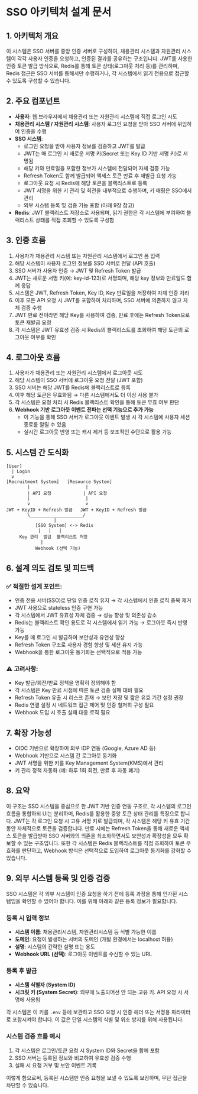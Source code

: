 
# SSO 아키텍처 설계 문서

## 1. 아키텍처 개요

이 시스템은 SSO 서버를 중앙 인증 서버로 구성하여, 채용관리 시스템과 자원관리 시스템이 각각 사용자 인증을 요청하고, 인증된 결과를 공유하는 구조입니다. JWT를 사용한 인증 토큰 발급 방식으로, Redis를 통해 토큰 상태(로그아웃 처리 등)를 관리하며, Redis 접근은 SSO 서버를 통해서만 수행하거나, 각 시스템에서 읽기 전용으로 접근할 수 있도록 구성할 수 있습니다.

## 2. 주요 컴포넌트

- **사용자**: 웹 브라우저에서 채용관리 또는 자원관리 시스템에 직접 로그인 시도
- **채용관리 시스템 / 자원관리 시스템**: 사용자 로그인 요청을 받아 SSO 서버에 위임하여 인증을 수행
- **SSO 시스템**:
  - 로그인 요청을 받아 사용자 정보를 검증하고 JWT를 발급
  - JWT는 매 로그인 시 새로운 서명 키(Secret 또는 Key ID 기반 서명 키)로 서명됨
  - 해당 키와 만료일을 포함한 정보가 시스템에 전달되어 자체 검증 가능
  - Refresh Token도 함께 발급되어 액세스 토큰 만료 후 재발급 요청 가능
  - 로그아웃 요청 시 Redis에 해당 토큰을 블랙리스트로 등록
  - JWT 서명을 위한 키 관리 및 회전을 내부적으로 수행하며, 키 매핑은 SSO에서 관리
  - 외부 시스템 등록 및 검증 기능 포함 (아래 9장 참고)
- **Redis**: JWT 블랙리스트 저장소로 사용되며, 읽기 권한은 각 시스템에 부여하여 블랙리스트 상태를 직접 조회할 수 있도록 구성함

## 3. 인증 흐름

1. 사용자가 채용관리 시스템 또는 자원관리 시스템에서 로그인 폼 입력
2. 해당 시스템이 사용자 로그인 정보를 SSO 서버로 전달 (API 호출)
3. SSO 서버가 사용자 인증 → JWT 및 Refresh Token 발급
4. JWT는 새로운 서명 키(예: key-id-123)로 서명되며, 해당 key 정보와 만료일도 함께 응답
5. 시스템은 JWT, Refresh Token, Key ID, Key 만료일을 저장하여 자체 인증 처리
6. 이후 모든 API 요청 시 JWT를 포함하여 처리하며, SSO 서버에 의존하지 않고 자체 검증 수행
7. JWT 만료 전이라면 해당 Key를 사용하여 검증, 만료 후에는 Refresh Token으로 토큰 재발급 요청
8. 각 시스템은 JWT 유효성 검증 시 Redis의 블랙리스트를 조회하여 해당 토큰의 로그아웃 여부를 확인

## 4. 로그아웃 흐름

1. 사용자가 채용관리 또는 자원관리 시스템에서 로그아웃 시도
2. 해당 시스템이 SSO 서버에 로그아웃 요청 전달 (JWT 포함)
3. SSO 서버는 해당 JWT를 Redis에 블랙리스트로 등록
4. 이후 해당 토큰은 무효화됨 → 다른 시스템에서도 더 이상 사용 불가
5. 각 시스템은 요청 처리 시 Redis 블랙리스트 확인을 통해 토큰 무효 여부 판단
6. **Webhook 기반 로그아웃 이벤트 전파는 선택 기능으로 추가 가능**
   - 이 기능을 통해 SSO 서버가 로그아웃 이벤트 발생 시 각 시스템에 사용자 세션 종료를 알릴 수 있음
   - 실시간 로그아웃 반영 또는 캐시 제거 등 보조적인 수단으로 활용 가능

## 5. 시스템 간 도식화

```
[User]
  | Login
  v
[Recruitment System]   [Resource System]
        |                     |
        | API 요청            | API 요청
        |                     |
        v                     v
JWT + KeyID + Refresh 발급   JWT + KeyID + Refresh 발급
        \____________________/
                  |
           [SSO System] <-> Redis
            |   |   |
     Key 관리  발급  블랙리스트 저장
             |
           Webhook (선택 기능)
```

## 6. 설계 의도 검토 및 피드백

### ✅ 적절한 설계 포인트:
- 인증 전용 서버(SSO)로 단일 인증 로직 유지 → 각 시스템에서 인증 로직 중복 제거
- JWT 사용으로 stateless 인증 구현 가능
- 각 시스템에서 JWT 유효성 자체 검증 → 성능 향상 및 의존성 감소
- Redis는 블랙리스트 확인 용도로 각 시스템에서 읽기 가능 → 로그아웃 즉시 반영 가능
- Key를 매 로그인 시 발급하여 보안성과 유연성 향상
- Refresh Token 구조로 사용자 경험 향상 및 세션 유지 가능
- Webhook을 통한 로그아웃 동기화는 선택적으로 적용 가능

### ⚠️ 고려사항:
- Key 발급/회전/만료 정책을 명확히 정의해야 함
- 각 시스템은 Key 만료 시점에 따른 토큰 검증 실패 대비 필요
- Refresh Token 유출 시 리스크 존재 → 보안 저장 및 짧은 유효 기간 설정 권장
- Redis 연결 설정 시 네트워크 접근 제어 및 인증 철저히 구성 필요
- Webhook 도입 시 호출 실패 대응 로직 필요

## 7. 확장 가능성
- OIDC 기반으로 확장하여 외부 IDP 연동 (Google, Azure AD 등)
- Webhook 기반으로 시스템 간 로그아웃 동기화
- JWT 서명을 위한 키를 Key Management System(KMS)에서 관리
- 키 관리 정책 자동화 (예: 하루 1회 회전, 만료 후 자동 폐기)

## 8. 요약
이 구조는 SSO 시스템을 중심으로 한 JWT 기반 인증 연동 구조로, 각 시스템의 로그인 흐름을 통합하되 UI는 분리하며, Redis를 활용한 중앙 토큰 상태 관리를 특징으로 합니다. JWT는 각 로그인 요청 시 고유 서명 키로 발급되며, 각 시스템은 해당 키 유효 기간 동안 자체적으로 토큰을 검증합니다. 만료 시에는 Refresh Token을 통해 새로운 액세스 토큰을 발급받아 SSO 서버와의 의존을 최소화하면서도 보안성과 확장성을 모두 확보할 수 있는 구조입니다.
또한 각 시스템은 Redis 블랙리스트를 직접 조회하여 토큰 무효화를 판단하고, Webhook 방식은 선택적으로 도입하여 로그아웃 동기화를 강화할 수 있습니다.

## 9. 외부 시스템 등록 및 인증 검증

SSO 시스템은 각 외부 시스템이 인증 요청을 하기 전에 등록 과정을 통해 인가된 시스템임을 확인할 수 있어야 합니다. 이를 위해 아래와 같은 등록 정보가 필요합니다.

### 등록 시 입력 정보
- **시스템 이름**: 채용관리시스템, 자원관리시스템 등 식별 가능한 이름
- **도메인**: 요청이 발생하는 서버의 도메인 (개발 환경에서는 localhost 허용)
- **설명**: 시스템의 간략한 설명 또는 용도
- **Webhook URL (선택)**: 로그아웃 이벤트를 수신할 수 있는 URL

### 등록 후 발급
- **시스템 식별자 (System ID)**
- **시크릿 키 (System Secret)**: 외부에 노출되어선 안 되는 고유 키. API 요청 시 서명에 사용됨

각 시스템은 이 키를 `.env` 등에 보관하고 SSO 요청 시 인증 헤더 또는 서명용 파라미터로 포함시켜야 합니다. 이 값은 단일 시스템의 식별 및 위조 방지를 위해 사용됩니다.

### 시스템 검증 흐름 예시
1. 각 시스템은 로그인/토큰 요청 시 System ID와 Secret을 함께 포함
2. SSO 서버는 등록된 정보와 비교하여 유효성 검증 수행
3. 실패 시 요청 거부 및 보안 이벤트 기록

이렇게 함으로써, 등록된 시스템만 인증 요청을 보낼 수 있도록 보장하며, 무단 접근을 차단할 수 있습니다.
